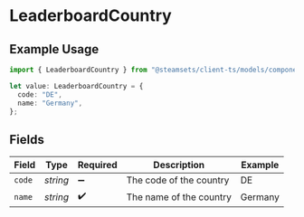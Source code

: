 # LeaderboardCountry

## Example Usage

```typescript
import { LeaderboardCountry } from "@steamsets/client-ts/models/components";

let value: LeaderboardCountry = {
  code: "DE",
  name: "Germany",
};
```

## Fields

| Field                   | Type                    | Required                | Description             | Example                 |
| ----------------------- | ----------------------- | ----------------------- | ----------------------- | ----------------------- |
| `code`                  | *string*                | :heavy_minus_sign:      | The code of the country | DE                      |
| `name`                  | *string*                | :heavy_check_mark:      | The name of the country | Germany                 |